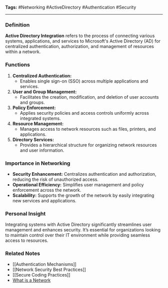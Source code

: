 **Tags:** #Networking #ActiveDirectory #Authentication #Security

---

### **Definition**

**Active Directory Integration** refers to the process of connecting various systems, applications, and services to Microsoft's Active Directory (AD) for centralized authentication, authorization, and management of resources within a network.

### **Functions**

1. **Centralized Authentication:**
    - Enables single sign-on (SSO) across multiple applications and services.
2. **User and Group Management:**
    - Facilitates the creation, modification, and deletion of user accounts and groups.
3. **Policy Enforcement:**
    - Applies security policies and access controls uniformly across integrated systems.
4. **Resource Management:**
    - Manages access to network resources such as files, printers, and applications.
5. **Directory Services:**
    - Provides a hierarchical structure for organizing network resources and user information.

### **Importance in Networking**

- **Security Enhancement:** Centralizes authentication and authorization, reducing the risk of unauthorized access.
- **Operational Efficiency:** Simplifies user management and policy enforcement across the network.
- **Scalability:** Supports the growth of the network by easily integrating new services and applications.

### **Personal Insight**

Integrating systems with Active Directory significantly streamlines user management and enhances security. It’s essential for organizations looking to maintain control over their IT environment while providing seamless access to resources.

### **Related Notes**

- [[Authentication Mechanisms]]
- [[Network Security Best Practices]]
- [[Secure Coding Practices]]
- [What is a Network](What%20is%20a%20Network.md)